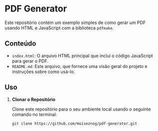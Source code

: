 # PDF Generator

Este repositório contém um exemplo simples de como gerar um PDF usando HTML e JavaScript com a biblioteca `pdfmake`.

## Conteúdo

- `index.html`: O arquivo HTML principal que inclui o código JavaScript para gerar o PDF.
- `README.md`: Este arquivo, que fornece uma visão geral do projeto e instruções sobre como usá-lo.

## Uso

1. **Clonar o Repositório**

   Clone este repositório para o seu ambiente local usando o seguinte comando no terminal:

   ```bash
   git clone https://github.com/moiseznog/pdf-generator.git
